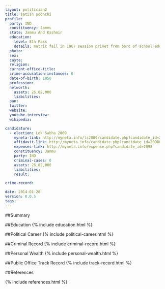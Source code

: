 ```yaml
---
layout: politician2
title: satish poonchi
profile: 
  party: IND
  constituency: Jammu
  state: Jammu And Kashmir
  education: 
    level: 8th Pass
    details: matric fail in 1967 session privet from bord of school education jammu
  photo: 
  sex: 
  caste: 
  religion: 
  current-office-title: 
  crime-accusation-instances: 0
  date-of-birth: 1950
  profession: 
  networth: 
    assets: 26,02,000
    liabilities: 
  pan: 
  twitter: 
  website: 
  youtube-interview: 
  wikipedia: 

candidature: 
  - election: Lok Sabha 2009
    myneta-link: http://myneta.info/ls2009/candidate.php?candidate_id=2098
    affidavit-link: http://myneta.info/candidate.php?candidate_id=2098&scan=original
    expenses-link: http://myneta.info/expense.php?candidate_id=2098
    constituency: Jammu 
    party: IND
    criminal-cases: 0
    assets: 26,02,000
    liabilities: 
    result:  

crime-record: 

date: 2014-01-28
version: 0.0.5
tags: 
---
```

##Summary


##Education
{% include education.html %}


##Political Career
{% include political-career.html %}


##Criminal Record
{% include criminal-record.html %}


##Personal Wealth
{% include personal-wealth.html %}


##Public Office Track Record
{% include track-record.html %}


##References


{% include references.html %}
